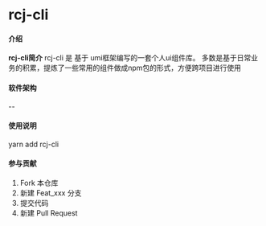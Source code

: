 # rcj-cli

#### 介绍
**rcj-cli简介**
rcj-cli 是 基于 umi框架编写的一套个人ui组件库。
多数是基于日常业务的积累，提炼了一些常用的组件做成npm包的形式，方便跨项目进行使用

#### 软件架构
--

#### 使用说明

yarn add rcj-cli

#### 参与贡献

1.  Fork 本仓库
2.  新建 Feat_xxx 分支
3.  提交代码
4.  新建 Pull Request
